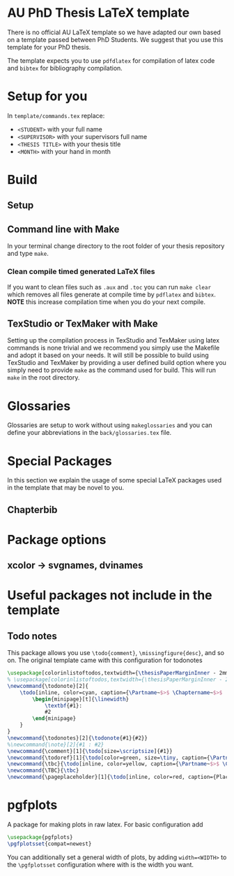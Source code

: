 # AU PhD Thesis LaTeX template 

There is no official AU LaTeX template so we have adapted our own based on a template passed between PhD Students.
We suggest that you use this template for your PhD thesis.

The template expects you to use `pdfdlatex` for compilation of latex code and `bibtex` for bibliography compilation. 

# Setup for you 

In `template/commands.tex` replace: 

- `<STUDENT>` with your full name 
- `<SUPERVISOR>` with your supervisors full name 
- `<THESIS TITLE>` with your thesis title 
- `<MONTH>` with your hand in month 



# Build 

## Setup 

## Command line with Make 

In your terminal change directory to the root folder of your thesis repository and type `make`.

### Clean compile timed generated LaTeX files

If you want to clean files such as `.aux` and `.toc` you can run `make clear` which removes all files generate at compile time by `pdflatex` and `bibtex`.
**NOTE** this increase compilation time when you do your next compile. 


## TexStudio or TexMaker with Make 

Setting up the compilation process in TexStudio and TexMaker using latex commands is none trivial and we recommend you simply use the Makefile and adopt it based on your needs. 
It will still be possible to build using TexStudio and TexMaker by providing a user defined build option where you simply need to provide `make` as the command used for build. 
This will run `make` in the root directory. 

# Glossaries

Glossaries are setup to work without using `makeglossaries` and you can define your abbreviations in the `back/glossaries.tex` file. 

# Special Packages

In this section we explain the usage of some special LaTeX packages used in the template that may be novel to you. 

## Chapterbib

# Package options 

## xcolor -> svgnames, dvinames

# Useful packages not include in the template

## Todo notes

This package allows you use `\todo{comment}`, `\missingfigure{desc}`, and so on. 
The original template came with this configuration for todonotes

```latex
\usepackage[colorinlistoftodos,textwidth={\thesisPaperMarginInner - 2mm}]{todonotes}
% \usepackage[colorinlistoftodos,textwidth={\thesisPaperMarginInner - 2mm},disable]{todonotes}
\newcommand{\todonote}[2]{
	\todo[inline, color=cyan, caption={\Partname~$>$ \Chaptername~$>$  #1}]{
		\begin{minipage}[t]{\linewidth}
			\textbf{#1}:
			#2
		\end{minipage}
	}
}
\newcommand{\todonotes}[2]{\todonote{#1}{#2}}
%\newcommand{\note}[2]{#1 : #2}
\newcommand{\comment}[1]{\todo[size=\scriptsize]{#1}}
\newcommand{\todoref}[1]{\todo[color=green, size=\tiny, caption={\Partname~$>$ \Chaptername~$>$ #1}]{Ref: #1}}
\newcommand{\tbc}{\todo[inline, color=yellow, caption={\Partname~$>$ \Chaptername~$>$ To be continued}]{To be continued...}}
\newcommand{\TBC}{\tbc}
\newcommand{\pageplaceholder}[1]{\todo[inline, color=red, caption={Placeholder: #1}]{Start of placehoder \\ \vspace{5cm} \huge{#1} \\ \vspace{5cm} \normalsize{End of placeholder}}}
```

# pgfplots 

A package for making plots in raw latex.
For basic configuration add

```latex
\usepackage{pgfplots}
\pgfplotsset{compat=newest}
```
You can additionally set a general width of plots, by adding `width=<WIDTH>` to the `\pgfplotsset` configuration where with is the width you want.  




